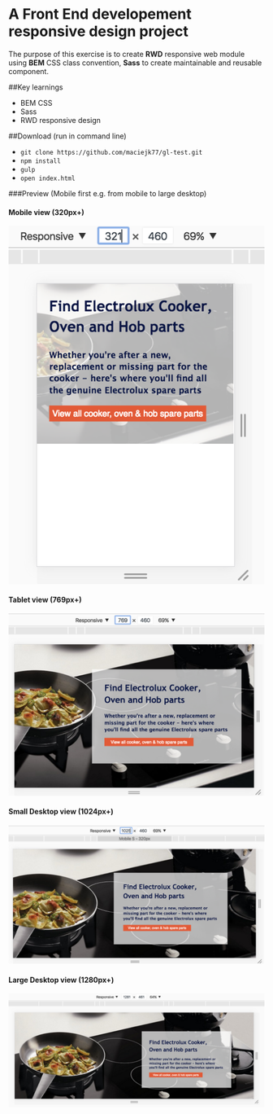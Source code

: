 # A Front End developement responsive design project

The purpose of this exercise is to create **RWD** responsive web module using **BEM** CSS class convention, **Sass** to create maintainable and reusable component. 

##Key learnings

- BEM CSS
- Sass
- RWD responsive design

##Download (run in command line)
- `git clone https://github.com/maciejk77/gl-test.git`
- `npm install`
- `gulp`
- `open index.html`

###Preview (Mobile first e.g. from mobile to large desktop)

#### Mobile view (320px+)

![gl-test large-desktop](https://github.com/maciejk77/gl-test/blob/master/img/mobile.png?raw=true)

#### Tablet view (769px+)

![gl-test large-desktop](https://github.com/maciejk77/gl-test/blob/master/img/tablet.png?raw=true)

#### Small Desktop view (1024px+)

![gl-test large-desktop](https://github.com/maciejk77/gl-test/blob/master/img/small-desktop.png?raw=true)

#### Large Desktop view (1280px+)

![gl-test large-desktop](https://github.com/maciejk77/gl-test/blob/master/img/large-desktop.png?raw=true)






